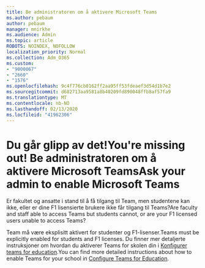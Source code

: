 ```yaml
---
title: Be administratoren om å aktivere Microsoft Teams
ms.author: pebaum
author: pebaum
manager: mnirkhe
ms.audience: Admin
ms.topic: article
ROBOTS: NOINDEX, NOFOLLOW
localization_priority: Normal
ms.collection: Adm_O365
ms.custom:
- "9000067"
- "2660"
- "1576"
ms.openlocfilehash: 9c4f776cb0162ff2aa95ff53fdeaef3d54d1b7e2
ms.sourcegitcommit: d682713aa9581a8b40209fd890048ffb8af57fa9
ms.translationtype: MT
ms.contentlocale: nb-NO
ms.lasthandoff: 02/13/2020
ms.locfileid: "41962306"
---
```

# <a name="youre-missing-out-ask-your-admin-to-enable-microsoft-teams"></a><span data-ttu-id="aec5a-102">Du går glipp av det!</span><span class="sxs-lookup"><span data-stu-id="aec5a-102">You're missing out!</span></span> <span data-ttu-id="aec5a-103">Be administratoren om å aktivere Microsoft Teams</span><span class="sxs-lookup"><span data-stu-id="aec5a-103">Ask your admin to enable Microsoft Teams</span></span>

<span data-ttu-id="aec5a-104">Er fakultet og ansatte i stand til å få tilgang til Team, men studentene kan ikke, eller er dine F1 lisensierte brukere ikke får tilgang til Teams?</span><span class="sxs-lookup"><span data-stu-id="aec5a-104">Are faculty and staff able to access Teams but students cannot, or are your F1 licensed users unable to access Teams?</span></span>

<span data-ttu-id="aec5a-105">Team må være eksplisitt aktivert for studenter og F1-lisenser.</span><span class="sxs-lookup"><span data-stu-id="aec5a-105">Teams must be explicitly enabled for students and F1 licenses.</span></span> <span data-ttu-id="aec5a-106">Du finner mer detaljerte instruksjoner om hvordan du aktiverer Teams for skolen din i [Konfigurer teams for education](https://docs.microsoft.com/microsoft-365/education/deploy/set-up-teams-for-education).</span><span class="sxs-lookup"><span data-stu-id="aec5a-106">You can find more detailed instructions about how to enable Teams for your school in [Configure Teams for Education](https://docs.microsoft.com/microsoft-365/education/deploy/set-up-teams-for-education).</span></span> 
